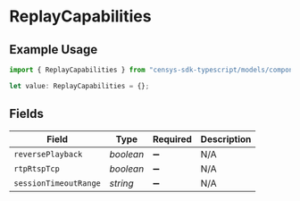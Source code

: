 # ReplayCapabilities

## Example Usage

```typescript
import { ReplayCapabilities } from "censys-sdk-typescript/models/components";

let value: ReplayCapabilities = {};
```

## Fields

| Field                 | Type                  | Required              | Description           |
| --------------------- | --------------------- | --------------------- | --------------------- |
| `reversePlayback`     | *boolean*             | :heavy_minus_sign:    | N/A                   |
| `rtpRtspTcp`          | *boolean*             | :heavy_minus_sign:    | N/A                   |
| `sessionTimeoutRange` | *string*              | :heavy_minus_sign:    | N/A                   |